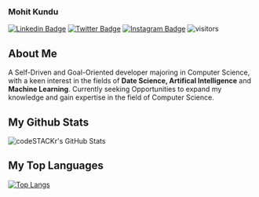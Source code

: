 ### Mohit Kundu
[![Linkedin Badge](https://img.shields.io/badge/-Mohit_Kundu-steelblue?style=plastic-square&logo=Linkedin&logoColor=white&link=https://www.linkedin.com/in/mohit-kundu-cs/)](https://www.linkedin.com/in/mohit-kundu-cs/)
[![Twitter Badge](https://img.shields.io/badge/-Moh8__exe-powderblue?style=plastic-square&logo=twitter&logoColor=white&link=https://twitter.com/Moh8_exe)](https://twitter.com/Moh8_exe)
[![Instagram Badge](https://img.shields.io/badge/-visuals__by__mohit-tomato?style=plastic-square&logo=instagram&logoColor=white&link=https://www.instagram.com/visuals_by_mohit/)](https://www.instagram.com/visuals_by_mohit/)
![visitors](https://visitor-badge.laobi.icu/badge?page_id=Mohit-Kundu)


## About Me
A Self-Driven and Goal-Oriented developer majoring in Computer Science, with a keen interest in the fields of **Date Science, Artifical Intelligence** and **Machine Learning**. Currently seeking Opportunities to expand my knowledge and gain expertise in the field of Computer Science.


## My Github Stats
<img align="center" alt="codeSTACKr's GitHub Stats" src="https://github-readme-stats-mohit-kundu.vercel.app/api?username=Mohit-Kundu&show_icons=true&hide_border=true&theme=tokyonight" />

## My Top Languages <br />
[![Top Langs](https://github-readme-stats.vercel.app/api/top-langs/?username=Mohit-Kundu&theme=onedark&layout=compact)](https://github.com/Mohit-Kundu/github-readme-stats)

<!--START_SECTION:activity-->
<!--END_SECTION:activity-->
